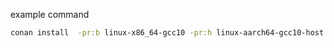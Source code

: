 example command

```bash
conan install  -pr:b linux-x86_64-gcc10 -pr:h linux-aarch64-gcc10-host -b missing ..
```
